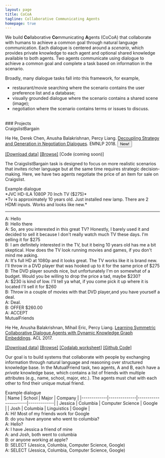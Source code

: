 ```yaml
---
layout: page
title: CoCoA 
tagline: Collaborative Communicating Agents
homepage: true
---
```


We build **Co**llaborative **Co**mmunicating **A**gents (CoCoA) that
collaborate with humans to achieve a common goal through natural language communication.
Each dialogue is centered around a *scenario*,
which provides private knowledge to each agent and optional shared knowledge available to both agents.
Two agents communicate using dialogue to achieve a common goal and complete a task based on 
information in the scenario. 

Broadly, many dialogue tasks fall into this framework, for example,

* restaurant/movie searching where the scenario contains the user preference list and a database;
* visually grounded dialogue where the scenario contains a shared scene (image); 
* negotiation where the scenario contains terms or issues to discuss.

<br>
### Projects 

<div class="project" id="craigslist" markdown="1">

<div class="project-header">CraigslistBargain</div>

He He, Derek Chen, Anusha Balakrishnan, Percy Liang.
[Decoupling Strategy and Generation in Negotiation Dialogues]().
EMNLP 2018.
<button type="button" class="btn btn-outline-danger btn-sm">New!</button>

[[Download data]](https://worksheets.codalab.org/worksheets/0x453913e76b65495d8b9730d41c7e0a0c/)
[[Browse]](https://cs.stanford.edu/~hehe/transcripts.html)
[Code (coming soon)]


The CraigslistBargain task is designed to focus on more realistic scenarios that
invites richer language but at the same time requires strategic decision-making. 
Here, we have two agents negotiate the price of an item for sale on Craigslist.

<div class="card" markdown="1">
<div class="card-header">Example dialogue</div>
<div class="card-body" markdown="1">
*JVC HD-ILA 1080P 70 Inch TV ($275)*<br/>
*Tv is approximately 10 years old. Just installed new lamp. There are 2 HDMI inputs. Works and looks like new.*
<hr/>
A: Hello <br>
B: Hello there<br>
A: So, are you interested in this great TV? Honestly, I barely used it and decided to sell it because I don't really watch much TV these days. I'm selling it for $275<br>
B: I am definitely interested in the TV, but it being 10 years old has me a bit skeptical. How does the TV look running movies and games, if you don't mind me asking.<br>
A: It's full HD at 1080p and it looks great. The TV works like it is brand new. I'll throw in a DVD player that was hooked up to it for the same price of $275<br>
B: The DVD player sounds nice, but unfortunately I'm on somewhat of a budget. Would you be willing to drop the price a tad, maybe $230?<br>
A: $230 is kind of low. I'll tell ya what, if you come pick it up where it is located I'll sell it for $260<br>
B: Throw in a couple of movies with that DVD player,and you have yourself a deal.<br>
A: Deal.<br>
B: OFFER $260.00<br>
A: ACCEPT<br>
</div>
</div>

</div>

<div class="project" id="mutualfriend" markdown="1">

<div class="project-header">MutualFriends</div>

He He, Anusha Balakrishnan, Mihail Eric, Percy Liang.
[Learning Symmetric Collaborative Dialogue Agents with Dynamic Knowledge Graph Embeddings](https://arxiv.org/pdf/1704.07130.pdf).
ACL 2017.

[[Download data]](https://worksheets.codalab.org/bundles/0x5a4cefea7fd443cea15aa532bb8fcd67/)
[[Browse]](https://worksheets.codalab.org/rest/bundles/0x2b7d7cb170b0475fa998f3ddf3c32893/contents/blob/chat_viewer/chat.html)
[[Codalab worksheet]](https://worksheets.codalab.org/worksheets/0xc757f29f5c794e5eb7bfa8ca9c945573/)
[[Github Code]](https://github.com/stanfordnlp/cocoa)

Our goal is to build systems that collaborate with people
by exchanging information through natural language
and reasoning over structured knowledge base.
In the MutualFriend task, two agents, A and B, each have a *private* knowledge base,
which contains a list of friends with multiple attributes (e.g., name, school, major, etc.).
The agents must chat with each other to find their unique mutual friend.

<div class="card" markdown="1">
<div class="card-header">Example dialogue</div>
<div class="card-body" markdown="1">
| Name        | School       | Major                | Company     |
|-------------|--------------|----------------------|-------------|
| Jessica     | Columbia     | Computer Science     | Google      |
| Josh        | Columbia     | Linguistics          | Google      |

<br/>
A: Hi! Most of my friends work for Google<br/>
B: do you have anyone who went to columbia?<br/> 
A: Hello?<br/>
A: I have Jessica a friend of mine<br/>
A: and Josh, both went to columbia<br/>
B: or anyone working at apple?<br/>
B: SELECT (Jessica, Columbia, Computer Science, Google)<br/>
A: SELECT (Jessica, Columbia, Computer Science, Google)<br/>
</div>
</div>

</div>
